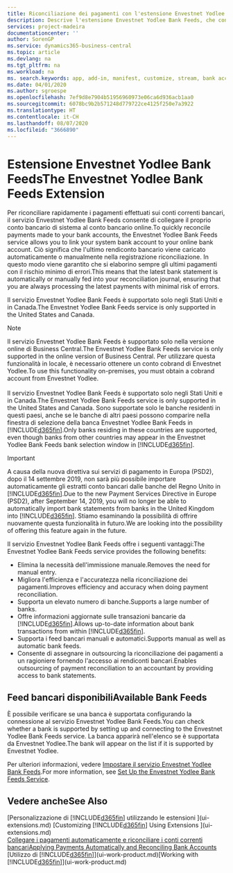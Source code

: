 ```yaml
---
title: Riconciliazione dei pagamenti con l'estensione Envestnet Yodlee Bank Feeds | Microsoft Docs
description: Descrive l'estensione Envestnet Yodlee Bank Feeds, che consente di collegare i conti bancari in modo che sia possibile riconciliare rapidamente i pagamenti.
services: project-madeira
documentationcenter: ''
author: SorenGP
ms.service: dynamics365-business-central
ms.topic: article
ms.devlang: na
ms.tgt_pltfrm: na
ms.workload: na
ms. search.keywords: app, add-in, manifest, customize, stream, bank account link
ms.date: 04/01/2020
ms.author: sgroespe
ms.openlocfilehash: 7ef9d8e7904b51956960973e06ca6d936acb1aa0
ms.sourcegitcommit: 6078bc9b2b571248d779722ce4125f250e7a3922
ms.translationtype: HT
ms.contentlocale: it-CH
ms.lasthandoff: 08/07/2020
ms.locfileid: "3666890"
---
```

# <a name="the-envestnet-yodlee-bank-feeds-extension"></a><span data-ttu-id="5cfb4-103">Estensione Envestnet Yodlee Bank Feeds</span><span class="sxs-lookup"><span data-stu-id="5cfb4-103">The Envestnet Yodlee Bank Feeds Extension</span></span>
<span data-ttu-id="5cfb4-104">Per riconciliare rapidamente i pagamenti effettuati sui conti correnti bancari, il servizio Envestnet Yodlee Bank Feeds consente di collegare il proprio conto bancario di sistema al conto bancario online.</span><span class="sxs-lookup"><span data-stu-id="5cfb4-104">To quickly reconcile payments made to your bank accounts, the Envestnet Yodlee Bank Feeds service allows you to link your system bank account to your online bank account.</span></span> <span data-ttu-id="5cfb4-105">Ciò significa che l'ultimo rendiconto bancario viene caricato automaticamente o manualmente nella registrazione riconciliazione. In questo modo viene garantito che si elaborino sempre gli ultimi pagamenti con il rischio minimo di errori.</span><span class="sxs-lookup"><span data-stu-id="5cfb4-105">This means that the latest bank statement is automatically or manually fed into your reconciliation journal, ensuring that you are always processing the latest payments with minimal risk of errors.</span></span>

<span data-ttu-id="5cfb4-106">Il servizio Envestnet Yodlee Bank Feeds è supportato solo negli Stati Uniti e in Canada.</span><span class="sxs-lookup"><span data-stu-id="5cfb4-106">The Envestnet Yodlee Bank Feeds service is only supported in the United States and Canada.</span></span>

> [!NOTE]
> <span data-ttu-id="5cfb4-107">Il servizio Envestnet Yodlee Bank Feeds è supportato solo nella versione online di Business Central.</span><span class="sxs-lookup"><span data-stu-id="5cfb4-107">The Envestnet Yodlee Bank Feeds service is only supported in the online version of Business Central.</span></span> <span data-ttu-id="5cfb4-108">Per utilizzare questa funzionalità in locale, è necessario ottenere un conto cobrand di Envestnet Yodlee.</span><span class="sxs-lookup"><span data-stu-id="5cfb4-108">To use this functionality on-premises, you must obtain a cobrand account from Envestnet Yodlee.</span></span><br /><br />
> <span data-ttu-id="5cfb4-109">Il servizio Envestnet Yodlee Bank Feeds è supportato solo negli Stati Uniti e in Canada.</span><span class="sxs-lookup"><span data-stu-id="5cfb4-109">The Envestnet Yodlee Bank Feeds service is only supported in the United States and Canada.</span></span>
> <span data-ttu-id="5cfb4-110">Sono supportate solo le banche residenti in questi paesi, anche se le banche di altri paesi possono comparire nella finestra di selezione della banca Envestnet Yodlee Bank Feeds in [!INCLUDE[d365fin](includes/d365fin_md.md)].</span><span class="sxs-lookup"><span data-stu-id="5cfb4-110">Only banks residing in these countries are supported, even though banks from other countries may appear in the Envestnet Yodlee Bank Feeds bank selection window in [!INCLUDE[d365fin](includes/d365fin_md.md)].</span></span>

> [!IMPORTANT]
> <span data-ttu-id="5cfb4-111">A causa della nuova direttiva sui servizi di pagamento in Europa (PSD2), dopo il 14 settembre 2019, non sarà più possibile importare automaticamente gli estratti conto bancari dalle banche del Regno Unito in [!INCLUDE[d365fin](includes/d365fin_md.md)].</span><span class="sxs-lookup"><span data-stu-id="5cfb4-111">Due to the new Payment Services Directive in Europe (PSD2), after September 14, 2019, you will no longer be able to automatically import bank statements from banks in the United Kingdom into [!INCLUDE[d365fin](includes/d365fin_md.md)].</span></span> <span data-ttu-id="5cfb4-112">Stiamo esaminando la possibilità di offrire nuovamente questa funzionalità in futuro.</span><span class="sxs-lookup"><span data-stu-id="5cfb4-112">We are looking into the possibility of offering this feature again in the future.</span></span>

<span data-ttu-id="5cfb4-113">Il servizio Envestnet Yodlee Bank Feeds offre i seguenti vantaggi:</span><span class="sxs-lookup"><span data-stu-id="5cfb4-113">The Envestnet Yodlee Bank Feeds service provides the following benefits:</span></span>

* <span data-ttu-id="5cfb4-114">Elimina la necessità dell'immissione manuale.</span><span class="sxs-lookup"><span data-stu-id="5cfb4-114">Removes the need for manual entry.</span></span>
* <span data-ttu-id="5cfb4-115">Migliora l'efficienza e l'accuratezza nella riconciliazione dei pagamenti.</span><span class="sxs-lookup"><span data-stu-id="5cfb4-115">Improves efficiency and accuracy when doing payment reconciliation.</span></span>
* <span data-ttu-id="5cfb4-116">Supporta un elevato numero di banche.</span><span class="sxs-lookup"><span data-stu-id="5cfb4-116">Supports a large number of banks.</span></span>
* <span data-ttu-id="5cfb4-117">Offre informazioni aggiornate sulle transazioni bancarie da [!INCLUDE[d365fin](includes/d365fin_md.md)].</span><span class="sxs-lookup"><span data-stu-id="5cfb4-117">Allows up-to-date information about bank transactions from within [!INCLUDE[d365fin](includes/d365fin_md.md)].</span></span>
* <span data-ttu-id="5cfb4-118">Supporta i feed bancari manuali e automatici.</span><span class="sxs-lookup"><span data-stu-id="5cfb4-118">Supports manual as well as automatic bank feeds.</span></span>
* <span data-ttu-id="5cfb4-119">Consente di assegnare in outsourcing la riconciliazione dei pagamenti a un ragioniere fornendo l'accesso ai rendiconti bancari.</span><span class="sxs-lookup"><span data-stu-id="5cfb4-119">Enables outsourcing of payment reconciliation to an accountant by providing access to bank statements.</span></span>

## <a name="available-bank-feeds"></a><span data-ttu-id="5cfb4-120">Feed bancari disponibili</span><span class="sxs-lookup"><span data-stu-id="5cfb4-120">Available Bank Feeds</span></span>
<span data-ttu-id="5cfb4-121">È possibile verificare se una banca è supportata configurando la connessione al servizio Envestnet Yodlee Bank Feeds.</span><span class="sxs-lookup"><span data-stu-id="5cfb4-121">You can check whether a bank is supported by setting up and connecting to the Envestnet Yodlee Bank Feeds service.</span></span> <span data-ttu-id="5cfb4-122">La banca apparirà nell'elenco se è supportata da Envestnet Yodlee.</span><span class="sxs-lookup"><span data-stu-id="5cfb4-122">The bank will appear on the list if it is supported by Envestnet Yodlee.</span></span>

<span data-ttu-id="5cfb4-123">Per ulteriori informazioni, vedere [Impostare il servizio Envestnet Yodlee Bank Feeds](bank-how-setup-bank-statement-service.md).</span><span class="sxs-lookup"><span data-stu-id="5cfb4-123">For more information, see [Set Up the Envestnet Yodlee Bank Feeds Service](bank-how-setup-bank-statement-service.md).</span></span>

## <a name="see-also"></a><span data-ttu-id="5cfb4-124">Vedere anche</span><span class="sxs-lookup"><span data-stu-id="5cfb4-124">See Also</span></span>
<span data-ttu-id="5cfb4-125">[Personalizzazione di [!INCLUDE[d365fin](includes/d365fin_md.md)] utilizzando le estensioni ](ui-extensions.md)  </span><span class="sxs-lookup"><span data-stu-id="5cfb4-125">[Customizing [!INCLUDE[d365fin](includes/d365fin_md.md)] Using Extensions ](ui-extensions.md)  </span></span>  
[<span data-ttu-id="5cfb4-126">Collegare i pagamenti automaticamente e riconciliare i conti correnti bancari</span><span class="sxs-lookup"><span data-stu-id="5cfb4-126">Applying Payments Automatically and Reconciling Bank Accounts</span></span>](receivables-apply-payments-auto-reconcile-bank-accounts.md)  
<span data-ttu-id="5cfb4-127">[Utilizzo di [!INCLUDE[d365fin](includes/d365fin_md.md)]](ui-work-product.md)</span><span class="sxs-lookup"><span data-stu-id="5cfb4-127">[Working with [!INCLUDE[d365fin](includes/d365fin_md.md)]](ui-work-product.md)</span></span>

